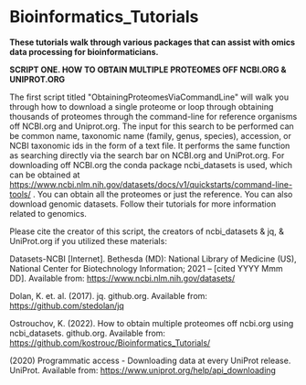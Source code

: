 # Bioinformatics_Tutorials
**These tutorials walk through various packages that can assist with omics data processing for bioinformaticians.**


**SCRIPT ONE. HOW TO OBTAIN MULTIPLE PROTEOMES OFF NCBI.ORG & UNIPROT.ORG**

The first script titled "ObtainingProteomesViaCommandLine" will walk you through how to download a single proteome or loop through obtaining thousands of proteomes through the command-line for reference organisms off NCBI.org and Uniprot.org.
The input for this search to be performed can be common name, taxonomic name (family, genus, species), accession, or NCBI taxonomic ids in the form of a text file. It performs the same function as searching directly via the search bar on NCBI.org and UniProt.org. For downloading off NCBI.org the conda package ncbi_datasets is used, which can be obtained at https://www.ncbi.nlm.nih.gov/datasets/docs/v1/quickstarts/command-line-tools/ . You can obtain all the proteomes or just the reference. You can also download genomic datasets. Follow their tutorials for more information related to genomics.

Please cite the creator of this script, the creators of ncbi_datasets & jq, & UniProt.org if you utilized these materials:

Datasets-NCBI [Internet]. Bethesda (MD): National Library of Medicine (US), National Center for Biotechnology Information; 2021 – [cited YYYY Mmm DD]. Available   from: https://www.ncbi.nlm.nih.gov/datasets/

Dolan, K. et. al. (2017). jq. github.org. Available from: https://github.com/stedolan/jq

Ostrouchov, K. (2022). How to obtain multiple proteomes off ncbi.org using ncbi_datasets. github.org. Available from: https://github.com/kostrouc/Bioinformatics_Tutorials/

(2020) Programmatic access - Downloading data at every UniProt release. UniProt. Available from: https://www.uniprot.org/help/api_downloading
